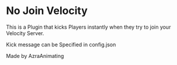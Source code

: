 # No Join Velocity

This is a Plugin that kicks Players instantly when they try to join your Velocity Server.

Kick message can be Specified in config.json

Made by AzraAnimating
